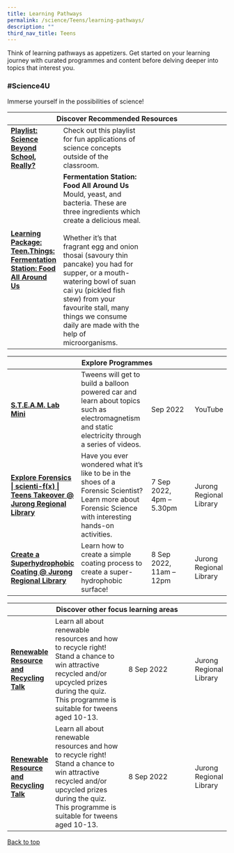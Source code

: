```yaml
---
title: Learning Pathways
permalink: /science/Teens/learning-pathways/
description: ""
third_nav_title: Teens
---
```

<style type="text/css">
/* Links */
.content a { color: #322987; }
.content a:focus,
.content a:hover { color: #28216c; }

/* Button Outline */
.bp-button { padding-left: 1.5rem; padding-right: 1.5rem; }
.bp-button.is-primary-outline { border: 1px solid #322987; color: #322987; background-color: transparent; text-decoration: none; }
.bp-button.is-primary-outline:focus,
.bp-button.is-primary-outline:hover { border: 1px solid #322987; color: #cff2e8; background-color: #322987; text-decoration: none; }

/* Responsive Iframe */
.responsive-iframe { position: absolute; top: 0; left: 0; bottom: 0; right: 0; width: 100%; height: 100%; }
.responsive-iframe-container { position: relative; overflow: hidden; width: 100%; }
.responsive-iframe-container.ratio-16by9 { padding-top: 56.25%; }
.responsive-iframe-container.ratio-4by3 { padding-top: 75%; }
.responsive-iframe-container.ratio-3by2 { padding-top: 66.66%; }
.responsive-iframe-container.ratio-1by1 { padding-top: 100%; }
</style>
Think of learning pathways as appetizers. Get started on your learning journey with curated programmes and content before delving deeper into topics that interest you.
<h3><b> #Science4U </b></h3>

Immerse yourself in the possibilities of science! 
<div class="horizontal-scroll margin--bottom--lg">
  <table class="generic-table">
    <thead>
      <tr>
        <th colspan="4" class="is-uppercase has-weight-normal ">Discover Recommended Resources</th>
      </tr>
    </thead>
    <tbody>
      <tr>
        <td style="width: 20%;"><a href="/science/teens/content  " target="_blank"><b>Playlist: Science Beyond School, Really?</b></a></td>
        <td style="width: 40%;"> Check out this playlist for fun applications of science concepts outside of the classroom.</td>
        <td style="width: 20%;"> </td>
        <td style="width: 20%;"> </td>
      </tr>
      <tr>
        <td><a href="/science/teens/content"><b>Learning Package: Teen.Things: Fermentation Station: Food All Around Us</b></a></td>
        <td><b> Fermentation Station: Food All Around Us</b> Mould, yeast, and bacteria. These are three ingredients which create a delicious meal. <br><br>Whether it’s that fragrant egg and onion thosai (savoury thin pancake) you had for supper, or a mouth-watering bowl of suan cai yu (pickled fish stew) from your favourite stall, many things we consume daily are made with the help of microorganisms. </td>
        <td></td>
        <td> </td>
      </tr>
</tbody>
  </table>
</div>

<div class="horizontal-scroll margin--bottom--lg">
  <table class="generic-table">
    <thead>
      <tr>
        <th colspan="4" class="is-uppercase has-weight-normal ">Explore Programmes</th>
      </tr>
    </thead>
    <tbody>
<tr>
        <td style="width: 20%;"><a href="https://childrenandteens.nlb.gov.sg/events/steamlab2022/#steam-lab-mini-videos 
" target="_blank"><b> S.T.E.A.M. Lab Mini </b></a></td>
        <td style="width: 40%;">Tweens will get to build a balloon powered car and learn about topics such as electromagnetism and static electricity through a series of videos.
</td>
        <td style="width: 40%;"> Sep 2022</td>
        <td>YouTube</td>
      </tr>
<tr>
<td><a href="https://www.eventbrite.sg/e/explore-forensics-scienti-fx-teens-takeover-jurong-regional-library-tickets-401081243797?aff=odcleoeventsincollection" target="_blank"><b>Explore Forensics | scienti-f(x) | Teens Takeover @ Jurong Regional Library</b></a></td>
        <td>Have you ever wondered what it’s like to be in the shoes of a Forensic Scientist? Learn more about Forensic Science with interesting hands-on activities.</td>
        <td>7 Sep 2022, <br>4pm – 5.30pm </td>
        <td>Jurong Regional Library</td>
      </tr>
<tr>
<td><a href="https://www.eventbrite.sg/e/create-a-superhydrophobic-coating-jurong-regional-library-tickets-401084553697?aff=odcleoeventsincollection" target="_blank"><b>Create a Superhydrophobic Coating @ Jurong Regional Library</b></a></td>
        <td>Learn how to create a simple coating process to create a super-hydrophobic surface!</td>
        <td>8 Sep 2022, <br>11am – 12pm </td>
        <td>Jurong Regional Library</td>
      </tr>
			
<div class="horizontal-scroll margin--bottom--lg">
  <table class="generic-table">
    <thead>
      <tr>
        <th colspan="4" class="is-uppercase has-weight-normal ">Discover other focus learning areas</th>
      </tr>
    </thead>
		
 <tbody>
<tr>
        <td style="width: 20%;"><a href="https://www.eventbrite.sg/e/renewable-resource-and-recycling-talk-jurong-regional-library-tickets-401074934927?aff=odcleoeventsincollection
" target="_blank"><b> Renewable Resource and Recycling Talk </b></a></td>
        <td style="width: 40%;">Learn all about renewable resources and how to recycle right! Stand a chance to win attractive recycled and/or upcycled prizes during the quiz. This programme is suitable for tweens aged 10-13.
</td>
        <td style="width: 40%;"> 8 Sep 2022</td>
        <td>Jurong Regional Library</td>
      </tr>

<tr>
        <td style="width: 20%;"><a href="https://www.eventbrite.sg/e/renewable-resource-and-recycling-talk-jurong-regional-library-tickets-401074934927?aff=odcleoeventsincollection
" target="_blank"><b> Renewable Resource and Recycling Talk </b></a></td>
        <td style="width: 40%;">Learn all about renewable resources and how to recycle right! Stand a chance to win attractive recycled and/or upcycled prizes during the quiz. This programme is suitable for tweens aged 10-13.
</td>
        <td style="width: 40%;"> 8 Sep 2022</td>
        <td>Jurong Regional Library</td>
      </tr>
			
  </tbody>
  </table>
</div>

<p class="has-text-right margin--top--xl"><a href="#main-content">Back to top</a></p>